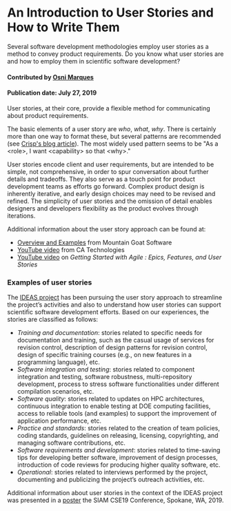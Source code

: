 # An Introduction to User Stories and How to Write Them

<!--- deck start --->
Several software development methodologies employ user stories as a method to convey product requirements. Do you know what user stories are and how to employ them in scientific software development?
<!--- deck end --->

#### Contributed by [Osni Marques](https://github.com/oamarques)

#### Publication date: July 27, 2019

User stories, at their core, provide a flexible method for communicating about product requirements. 

The basic elements of a user story are  *who*, *what*, *why*. There is certainly more than one way to format these, but several patterns are recommended  (see [Crisp's blog article](https://blog.crisp.se/2014/09/25/david-evans/as-a-i-want-so-that-considered-harmful)). 
The most widely used pattern seems to be "As a \<role\>, I want \<capability\> so that \<why\>."

User stories encode client and user requirements, but are intended to be simple, not comprehensive, in order to  spur conversation about further details and tradeoffs.  They also serve as a touch point for product development teams as efforts go forward.  Complex product design is inherently iterative, and early design choices may need  to be revised and refined.  The simplicity of user stories and the omission of detail enables designers and developers flexibility as the product evolves through iterations.

Additional information about the user story approach can be found at:

- [Overview and Examples](https://www.mountaingoatsoftware.com/agile/user-stories) from Mountain Goat Software
- [YouTube video](https://www.youtube.com/watch?v=tKSUokG3Y0w") from CA Technologies
- [YouTube video](https://www.google.com/url?sa=t&rct=j&q=&esrc=s&source=video&cd=1&cad=rja&uact=8&ved=0ahUKEwjs6faQ0O3VAhWKqFQKHZp7DpQQtwIIKDAA&url=https%3A%2F%2Fwww.youtube.com%2Fwatch%3Fv%3DZ8YLL_Wi66A&usg=AFQjCNEBUa2zSbgqd35dO1vZ0bkTX5Zv6w") on _Getting Started with Agile : Epics, Features, and User Stories_

### Examples of user stories

The [IDEAS project](https://bssw.io/items/ideas-software-productivity-project) has been pursuing the user story approach to streamline the project’s activities and also to understand how user stories can support scientific software development efforts. Based on our experiences, the stories are classified as follows:
- *Training and documentation*: stories related to specific needs for documentation and training, such as the casual usage of services for revision control, description of design patterns for revision control, design of specific training courses (e.g., on new features in a programming language), etc.
- *Software integration and testing*: stories related to component integration and testing, software robustness, multi-repository development, process to stress software functionalities under different compilation scenarios, etc.
- *Software quality*: stories related to updates on HPC architectures, continuous integration to enable testing at DOE computing facilities, access to reliable tools (and examples) to support the improvement of application performance, etc.
- *Practice and standards*: stories related to the creation of team policies, coding standards, guidelines on releasing, licensing, copyrighting, and managing software contributions, etc.
- *Software requirements and development*: stories related to time-saving tips for developing better software, improvement of design processes, introduction of code reviews for producing higher quality software, etc.
- *Operational*: stories related to interviews performed by the project, documenting and publicizing the project’s outreach activities, etc.

Additional information about user stories in the context of the IDEAS project was presented in a [poster](https://doi.org/10.6084/m9.figshare.7761914) the SIAM CSE19 Conference, Spokane, WA, 2019.



<!---
Publish: yes
Categories: Planning
Topics: Requirements
Tags: requirements
Level: 2
Prerequisites: defaults
Aggregate: none
--->
